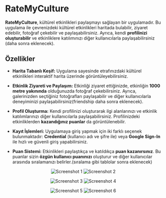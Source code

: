 # RateMyCulture

**RateMyCulture**, kültürel etkinlikleri paylaşmayı sağlayan bir uygulamadır. Bu uygulama ile çevrenizdeki kültürel etkinlikleri haritada bulabilir, ziyaret edebilir, fotoğraf çekebilir ve paylaşabilirsiniz. Ayrıca, kendi **profilinizi oluşturabilir** ve etkinliklere katılımınızı diğer kullanıcılarla paylaşabilirsiniz (daha sonra eklenecek).

## Özellikler

- **Harita Tabanlı Keşif:** Uygulama sayesinde etrafınızdaki kültürel etkinlikleri interaktif harita üzerinde görüntüleyebilirsiniz.

- **Etkinlik Ziyareti ve Paylaşım:** Etkinliği ziyaret ettiğinizde, etkinliğin **1000 metre yakınında** olduğunuzda fotoğraf çekebilirsiniz. Ayrıca, galerinizden seçtiğiniz fotoğrafları paylaşabilir ve diğer kullanıcılarla deneyiminizi paylaşabilirsiniz(friendship daha sonra eklenecek).

- **Profil Oluşturma:** Kendi profilinizi oluşturarak ilgi alanlarınızı ve etkinlik katılımlarınızı diğer kullanıcılarla paylaşabilirsiniz. Profilinizdeki etkinliklerden **kazandığınız puanlar** da görüntülenebilir.

- **Kayıt İşlemleri:** Uygulamaya giriş yapmak için iki farklı seçenek bulunmaktadır: **Credential** (kullanıcı adı ve şifre ile) veya **Google Sign-In** ile hızlı ve güvenli giriş yapabilirsiniz.

- **Puan Sistemi:** Etkinlikleri paylaştıkça ve katıldıkça **puan kazanırsınız**. Bu puanlar sizin **özgün kullanıcı puanınızı** oluşturur ve diğer kullanıcılar arasında sıralamanızı belirler.(sıralama gibi tablolar sonra eklenecek)


<div align="center">

![Screenshot 1](https://github.com/datastructblues/RateMyCulture/assets/86204793/031bc7b5-d593-4ecb-8a61-3d411cae0acc)
![Screenshot 2](https://github.com/datastructblues/RateMyCulture/assets/86204793/a70a4365-427a-4d62-bd5d-e95be88e990c)

![Screenshot 3](https://github.com/datastructblues/RateMyCulture/assets/86204793/93f444ec-20b6-4e10-aa38-2256900960eb)
![Screenshot 4](https://github.com/datastructblues/RateMyCulture/assets/86204793/825b71de-3fa0-4b63-9c70-5173c18e3b84)

![Screenshot 5](https://github.com/datastructblues/RateMyCulture/assets/86204793/f8d3e75a-685b-4a21-a472-aa8036093eed)
![Screenshot 6](https://github.com/datastructblues/RateMyCulture/assets/86204793/cd9fcf01-980f-45a4-8a07-8b8f66b62c75)

</div>
